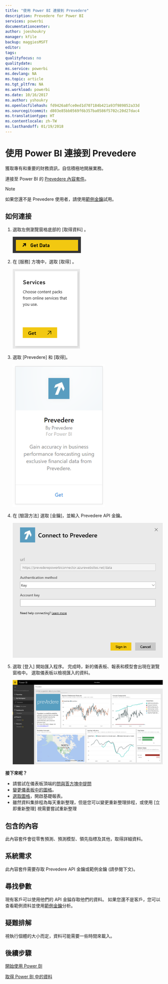```yaml
---
title: "使用 Power BI 連接到 Prevedere"
description: Prevedere for Power BI
services: powerbi
documentationcenter: 
author: joeshoukry
manager: kfile
backup: maggiesMSFT
editor: 
tags: 
qualityfocus: no
qualitydate: 
ms.service: powerbi
ms.devlang: NA
ms.topic: article
ms.tgt_pltfrm: NA
ms.workload: powerbi
ms.date: 10/16/2017
ms.author: yshoukry
ms.openlocfilehash: fd9426a8fce0ed1d707184b421a93f989852a33d
ms.sourcegitcommit: d803e85bb0569f6b357ba0586f5702c20d27dac4
ms.translationtype: HT
ms.contentlocale: zh-TW
ms.lasthandoff: 01/19/2018
---
```

# <a name="connect-to-prevedere-with-power-bi"></a>使用 Power BI 連接到 Prevedere
獲取專有和重要的財務資訊，自信積極地開展業務。

連接至 Power BI 的 [Prevedere 內容套件](https://app.powerbi.com/getdata/services/prevedere)。

>[!NOTE]
>如果您還不是 Prevedere 使用者，請使用[範例金鑰](https://prevederepowerbiconnector.azurewebsites.net/static/learnmore.html)試用。

## <a name="how-to-connect"></a>如何連接
1. 選取左側瀏覽窗格底部的 [取得資料]  。
   
   ![](media/service-connect-to-prevedere/getdata.png)
2. 在 [服務]  方塊中，選取 [取得] 。
   
   ![](media/service-connect-to-prevedere/services.png)
3. 選取 [Prevedere] 和 [取得]。
   
   ![](media/service-connect-to-prevedere/connect.png)
4. 在 [驗證方法] 選取 [金鑰]，並輸入 Prevedere API 金鑰。
   
    ![](media/service-connect-to-prevedere/creds.png)
5. 選取 [登入] 開始匯入程序。 完成時，新的儀表板、報表和模型會出現在瀏覽窗格中。 選取儀表板以檢視匯入的資料。
   
     ![](media/service-connect-to-prevedere/dashboard.png)

**接下來呢？**

* 請嘗試在儀表板頂端的[問與答方塊中提問](power-bi-q-and-a.md)
* [變更儀表板中的圖格](service-dashboard-edit-tile.md)。
* [選取圖格](service-dashboard-tiles.md)，開啟基礎報表。
* 雖然資料集排程為每天重新整理，但是您可以變更重新整理排程，或使用 [立即重新整理] 視需要嘗試重新整理

## <a name="whats-included"></a>包含的內容
此內容套件會從零售預測、預測模型、領先指標及其他，取得詳細資料。

## <a name="system-requirements"></a>系統需求
此內容套件需要存取 Prevedere API 金鑰或範例金鑰 (請參閱下文)。

## <a name="finding-parameters"></a>尋找參數
<a name="FindingParams"></a>

現有客戶可以使用他們的 API 金錀存取他們的資料。 如果您還不是客戶，您可以查看範例資料並使用[範例金鑰](https://prevederepowerbiconnector.azurewebsites.net/static/learnmore.html)分析。

## <a name="troubleshooting"></a>疑難排解
視執行個體的大小而定，資料可能需要一些時間來載入。

## <a name="next-steps"></a>後續步驟
[開始使用 Power BI](service-get-started.md)

[取得 Power BI 中的資料](service-get-data.md)


